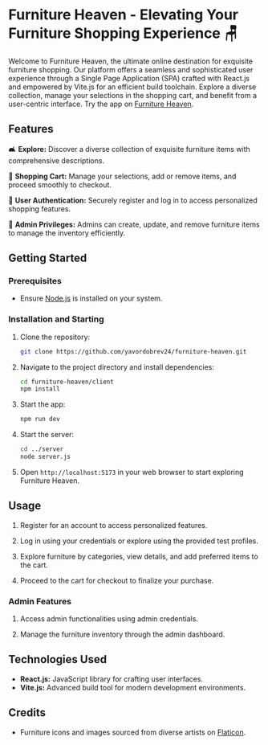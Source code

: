 # Furniture Heaven - Elevating Your Furniture Shopping Experience 🪑

Welcome to Furniture Heaven, the ultimate online destination for exquisite furniture shopping. Our platform offers a seamless and sophisticated user experience through a Single Page Application (SPA) crafted with React.js and empowered by Vite.js for an efficient build toolchain. Explore a diverse collection, manage your selections in the shopping cart, and benefit from a user-centric interface.
Try the app on [Furniture Heaven](https://furniture-heaven-68c76.web.app).

## Features

🛋 **Explore:** Discover a diverse collection of exquisite furniture items with comprehensive descriptions.

🛒 **Shopping Cart:** Manage your selections, add or remove items, and proceed smoothly to checkout.

🔐 **User Authentication:** Securely register and log in to access personalized shopping features.

👑 **Admin Privileges:** Admins can create, update, and remove furniture items to manage the inventory efficiently.

## Getting Started

### Prerequisites

- Ensure [Node.js](https://nodejs.org/) is installed on your system.

### Installation and Starting

1. Clone the repository:

   ```bash
   git clone https://github.com/yavordobrev24/furniture-heaven.git
   ```

2. Navigate to the project directory and install dependencies:

   ```bash
   cd furniture-heaven/client
   npm install
   ```

3. Start the app:

   ```bash
   npm run dev
   ```

4. Start the server:

   ```bash
   cd ../server
   node server.js
   ```

5. Open `http://localhost:5173` in your web browser to start exploring Furniture Heaven.

## Usage

1. Register for an account to access personalized features.

2. Log in using your credentials or explore using the provided test profiles.

3. Explore furniture by categories, view details, and add preferred items to the cart.

4. Proceed to the cart for checkout to finalize your purchase.

### Admin Features

1. Access admin functionalities using admin credentials.

2. Manage the furniture inventory through the admin dashboard.

## Technologies Used

- **React.js:** JavaScript library for crafting user interfaces.
- **Vite.js:** Advanced build tool for modern development environments.

## Credits

- Furniture icons and images sourced from diverse artists on [Flaticon](https://www.flaticon.com/).
